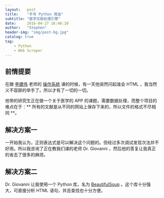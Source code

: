 ```yaml
---
layout:   post
title:    "手写 Python 爬虫"
subtitle: "医学文献处理引擎"
date:     2016-04-27 16:46:10
author:   "Stephen"
header-img: "img/post-bg.jpg"
catalog: true
tag:
    - Python
    - Web Scraper
---
```


## 前情提要

在蹭 [李建伟]() 老师的 [操作系统]() 课的时候，有一天他突然问起谁会 HTML ，我当然义不容辞的举手了。所以才有了一切的一切。

他带的研究生正在做一个关于医学的 APP 的课题，需要数据处理，而整个项目的难点在于：** 所有的文献是从不同的网站上保存下来的，所以文件的格式不尽相同 **。

## 解决方案一

一开始我认为，正则表达式是可以解决这个问题的。但经过多次调试发现次法并不好用。所以我咨询了正在教我们课的老师 Dr. Giovanni ，然后他的答复让我真正的省去了很多的麻烦。

## 解决方案二

Dr. Giovanni 让我使用一个 Python 库，名为 [BeautifulSoup]() 。这个库十分强大，可直接分析 HTML 语句，并且查找也十分方便。




